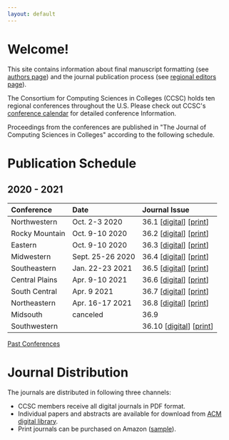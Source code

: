```yaml
---
layout: default
---
```

# Welcome!
This site contains information about final manuscript formatting (see [authors page](https://lubaochuan.github.io/ccsc-editor/authors.html))
and the journal publication process (see [regional editors page](https://lubaochuan.github.io/ccsc-editor/editors.html)).

The Consortium for Computing Sciences in Colleges (CCSC) holds ten regional
conferences throughout the U.S. Please check out CCSC's
[conference calendar](http://www.ccsc.org/regions/calendar/)
for detailed conference Information.

Proceedings from the conferences are published in "The Journal of Computing
Sciences in Colleges" according to the following schedule.

# Publication Schedule
## 2020 - 2021

| Conference | Date | Journal Issue |
|:-------------|:------------------|:------|
| Northwestern | Oct. 2-3 2020| 36.1 [[digital](http://www.ccsc.org/publications/journals/NW2020.pdf)] [[print](https://www.amazon.com/dp/B095G5K2LW)]|
| Rocky Mountain | Oct. 9-10 2020 | 36.2 [[digital](http://www.ccsc.org/publications/journals/RM2020.pdf)] [[print](https://www.amazon.com/dp/B095GJ5WNK)]|
| Eastern | Oct. 9-10 2020 | 36.3 [[digital](http://www.ccsc.org/publications/journals/EA2020.pdf)] [[print](https://www.amazon.com/dp/B08NV684GD)]|
| Midwestern | Sept. 25-26 2020 | 36.4 [[digital](http://www.ccsc.org/publications/journals/MW2020.pdf)] [[print](https://www.amazon.com/dp/B095L5LWXQ)]|
| Southeastern | Jan. 22-23 2021 | 36.5 [[digital](http://www.ccsc.org/publications/journals/SE2020.pdf)] [[print](https://www.amazon.com/dp/B095LH5GWX)]|
| Central Plains | Apr. 9-10 2021 | 36.6 [[digital](http://www.ccsc.org/publications/journals/CP2021.pdf)] [[print](https://www.amazon.com/dp/B0948LNWYR)]|
| South Central | Apr. 9 2021 | 36.7 [[digital](http://www.ccsc.org/publications/journals/SC2021.pdf)] [[print](https://www.amazon.com/dp/B094ZN6FJH)]|
| Northeastern | Apr. 16-17 2021 | 36.8 [[digital](http://www.ccsc.org/publications/journals/NE2021.pdf)] [[print](https://www.amazon.com/dp/B095TCB4RT)]|
| Midsouth | canceled | 36.9 |
| Southwestern |  | 36.10 [[digital](http://www.ccsc.org/publications/journals/SW2021.pdf)] [[print](https://www.amazon.com/dp/B096LWMQJ5)]|

[Past Conferences](https://lubaochuan.github.io/ccsc-editor/past_conferences.html)

# Journal Distribution

The journals are distributed in following three channels:
- CCSC members receive all digital journals in PDF format.
- Individual papers and abstracts are available for download from
[ACM digital library](https://dl.acm.org/citation.cfm?id=J420&picked=prox).
- Print journals can be purchased on Amazon ([sample](https://www.amazon.com/dp/1727534379)).
